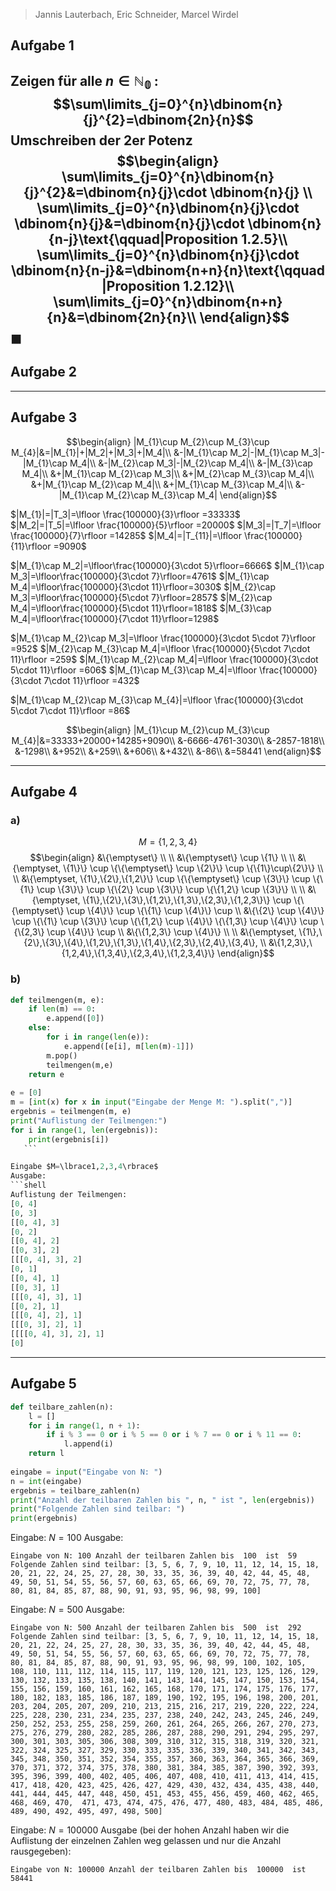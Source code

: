 >Jannis Lauterbach, Eric Schneider, Marcel Wirdel
## Aufgabe 1
Zeigen für alle $n\in \mathbb{N_{0}}$ :
$$\sum\limits_{j=0}^{n}\dbinom{n}{j}^{2}=\dbinom{2n}{n}$$
Umschreiben der $2$er Potenz
$$\begin{align}
\sum\limits_{j=0}^{n}\dbinom{n}{j}^{2}&=\dbinom{n}{j}\cdot \dbinom{n}{j} \\
\sum\limits_{j=0}^{n}\dbinom{n}{j}\cdot \dbinom{n}{j}&=\dbinom{n}{j}\cdot \dbinom{n}{n-j}\text{\qquad|Proposition 1.2.5}\\
\sum\limits_{j=0}^{n}\dbinom{n}{j}\cdot \dbinom{n}{n-j}&=\dbinom{n+n}{n}\text{\qquad |Proposition 1.2.12}\\ 
\sum\limits_{j=0}^{n}\dbinom{n+n}{n}&=\dbinom{2n}{n}\\
\end{align}$$
$\blacksquare$
---
## Aufgabe 2


---
## Aufgabe 3

$$\begin{align}
|M_{1}\cup M_{2}\cup M_{3}\cup M_{4}|&=|M_{1}|+|M_2|+|M_3|+|M_4|\\
&-|M_{1}\cap M_2|-|M_{1}\cap M_3|-|M_{1}\cap M_4|\\
&-|M_{2}\cap M_3|-|M_{2}\cap M_4|\\
&-|M_{3}\cap M_4|\\
&+|M_{1}\cap M_{2}\cap M_3|\\
&+|M_{2}\cap M_{3}\cap M_4|\\
&+|M_{1}\cap M_{2}\cap M_4|\\
&+|M_{1}\cap M_{3}\cap M_4|\\
&-|M_{1}\cap M_{2}\cap M_{3}\cap M_4|
\end{align}$$

$|M_{1}|=|T_3|=\lfloor \frac{100000}{3}\rfloor =33333$
$|M_2|=|T_5|=\lfloor \frac{100000}{5}\rfloor =20000$
$|M_3|=|T_7|=\lfloor \frac{100000}{7}\rfloor =14285$
$|M_4|=|T_{11}|=\lfloor \frac{100000}{11}\rfloor =9090$

$|M_{1}\cap M_2|=\lfloor\frac{100000}{3\cdot 5}\rfloor=6666$
$|M_{1}\cap M_3|=\lfloor\frac{100000}{3\cdot 7}\rfloor=4761$
$|M_{1}\cap M_4|=\lfloor\frac{100000}{3\cdot 11}\rfloor=3030$
$|M_{2}\cap M_3|=\lfloor\frac{100000}{5\cdot 7}\rfloor=2857$
$|M_{2}\cap M_4|=\lfloor\frac{100000}{5\cdot 11}\rfloor=1818$
$|M_{3}\cap M_4|=\lfloor\frac{100000}{7\cdot 11}\rfloor=1298$

$|M_{1}\cap M_{2}\cap M_3|=\lfloor \frac{100000}{3\cdot 5\cdot 7}\rfloor =952$
$|M_{2}\cap M_{3}\cap M_4|=\lfloor \frac{100000}{5\cdot 7\cdot 11}\rfloor =259$
$|M_{1}\cap M_{2}\cap M_4|=\lfloor \frac{100000}{3\cdot 5\cdot 11}\rfloor =606$
$|M_{1}\cap M_{3}\cap M_4|=\lfloor \frac{100000}{3\cdot 7\cdot 11}\rfloor =432$

$|M_{1}\cap M_{2}\cap M_{3}\cap M_{4}|=\lfloor \frac{100000}{3\cdot 5\cdot 7\cdot 11}\rfloor =86$

$$\begin{align}
|M_{1}\cup M_{2}\cup M_{3}\cup M_{4}|&=33333+20000+14285+9090\\
&-6666-4761-3030\\
&-2857-1818\\
&-1298\\
&+952\\
&+259\\
&+606\\
&+432\\
&-86\\
&=58441
\end{align}$$

---
## Aufgabe 4
### a)
$$M=\{1,2,3,4\}$$  $$\begin{align} &\{\emptyset\} \\ \\ &\{\emptyset\} \cup \{1\} \\ \\ &\{\emptyset, \{1\}\} \cup \{\{\emptyset\} \cup \{2\}\} \cup \{\{1\}\cup\{2\}\} \\ \\ &\{\emptyset, \{1\},\{2\},\{1,2\}\} \cup \{\{\emptyset\} \cup \{3\}\} \cup \{\{1\} \cup \{3\}\} \cup \{\{2\} \cup \{3\}\} \cup \{\{1,2\} \cup \{3\}\} \\ \\ &\{\emptyset, \{1\},\{2\},\{3\},\{1,2\},\{1,3\},\{2,3\},\{1,2,3\}\} \cup \{\{\emptyset\} \cup \{4\}\} \cup \{\{1\} \cup \{4\}\} \cup \\ &\{\{2\} \cup \{4\}\} \cup \{\{1\} \cup \{3\}\} \cup \{\{1,2\} \cup \{4\}\} \{\{1,3\} \cup \{4\}\} \cup \{\{2,3\} \cup \{4\}\} \cup \\ &\{\{1,2,3\} \cup \{4\}\} \\ \\ &\{\emptyset, \{1\},\{2\},\{3\},\{4\},\{1,2\},\{1,3\},\{1,4\},\{2,3\},\{2,4\},\{3,4\}, \\ &\{1,2,3\},\{1,2,4\},\{1,3,4\},\{2,3,4\},\{1,2,3,4\}\} \end{align}$$

### b)
```python
def teilmengen(m, e):
    if len(m) == 0:
        e.append([0])
    else:
        for i in range(len(e)):
            e.append([e[i], m[len(m)-1]])
        m.pop()
        teilmengen(m,e)
    return e
    
e = [0]
m = [int(x) for x in input("Eingabe der Menge M: ").split(",")]
ergebnis = teilmengen(m, e)
print("Auflistung der Teilmengen:")
for i in range(1, len(ergebnis)):
    print(ergebnis[i])
   ```

Eingabe $M=\lbrace1,2,3,4\rbrace$
Ausgabe:
```shell
Auflistung der Teilmengen:
[0, 4]
[0, 3] 
[[0, 4], 3] 
[0, 2] 
[[0, 4], 2] 
[[0, 3], 2] 
[[[0, 4], 3], 2] 
[0, 1]
[[0, 4], 1] 
[[0, 3], 1] 
[[[0, 4], 3], 1] 
[[0, 2], 1] 
[[[0, 4], 2], 1] 
[[[0, 3], 2], 1] 
[[[[0, 4], 3], 2], 1] 
[0]
```
---
## Aufgabe 5
```python
def teilbare_zahlen(n):
    l = []
    for i in range(1, n + 1):
        if i % 3 == 0 or i % 5 == 0 or i % 7 == 0 or i % 11 == 0:
            l.append(i)
    return l
    
eingabe = input("Eingabe von N: ")
n = int(eingabe)
ergebnis = teilbare_zahlen(n)
print("Anzahl der teilbaren Zahlen bis ", n, " ist ", len(ergebnis))
print("Folgende Zahlen sind teilbar: ")
print(ergebnis)
```

Eingabe: $N=100$ Ausgabe:

```
Eingabe von N: 100 Anzahl der teilbaren Zahlen bis  100  ist  59 Folgende Zahlen sind teilbar: [3, 5, 6, 7, 9, 10, 11, 12, 14, 15, 18, 20, 21, 22, 24, 25, 27, 28, 30, 33, 35, 36, 39, 40, 42, 44, 45, 48, 49, 50, 51, 54, 55, 56, 57, 60, 63, 65, 66, 69, 70, 72, 75, 77, 78, 80, 81, 84, 85, 87, 88, 90, 91, 93, 95, 96, 98, 99, 100]
```


Eingabe: $N=500$ Ausgabe:

```
Eingabe von N: 500 Anzahl der teilbaren Zahlen bis  500  ist  292 Folgende Zahlen sind teilbar: [3, 5, 6, 7, 9, 10, 11, 12, 14, 15, 18, 20, 21, 22, 24, 25, 27, 28, 30, 33, 35, 36, 39, 40, 42, 44, 45, 48, 49, 50, 51, 54, 55, 56, 57, 60, 63, 65, 66, 69, 70, 72, 75, 77, 78, 80, 81, 84, 85, 87, 88, 90, 91, 93, 95, 96, 98, 99, 100, 102, 105, 108, 110, 111, 112, 114, 115, 117, 119, 120, 121, 123, 125, 126, 129, 130, 132, 133, 135, 138, 140, 141, 143, 144, 145, 147, 150, 153, 154, 155, 156, 159, 160, 161, 162, 165, 168, 170, 171, 174, 175, 176, 177, 180, 182, 183, 185, 186, 187, 189, 190, 192, 195, 196, 198, 200, 201, 203, 204, 205, 207, 209, 210, 213, 215, 216, 217, 219, 220, 222, 224, 225, 228, 230, 231, 234, 235, 237, 238, 240, 242, 243, 245, 246, 249, 250, 252, 253, 255, 258, 259, 260, 261, 264, 265, 266, 267, 270, 273, 275, 276, 279, 280, 282, 285, 286, 287, 288, 290, 291, 294, 295, 297, 300, 301, 303, 305, 306, 308, 309, 310, 312, 315, 318, 319, 320, 321, 322, 324, 325, 327, 329, 330, 333, 335, 336, 339, 340, 341, 342, 343, 345, 348, 350, 351, 352, 354, 355, 357, 360, 363, 364, 365, 366, 369, 370, 371, 372, 374, 375, 378, 380, 381, 384, 385, 387, 390, 392, 393, 395, 396, 399, 400, 402, 405, 406, 407, 408, 410, 411, 413, 414, 415, 417, 418, 420, 423, 425, 426, 427, 429, 430, 432, 434, 435, 438, 440, 441, 444, 445, 447, 448, 450, 451, 453, 455, 456, 459, 460, 462, 465, 468, 469, 470,  471, 473, 474, 475, 476, 477, 480, 483, 484, 485, 486, 489, 490, 492, 495, 497, 498, 500]
```


Eingabe: $N=100000$ Ausgabe (bei der hohen Anzahl haben wir die Auflistung der einzelnen Zahlen weg gelassen und nur die Anzahl rausgegeben):

```
Eingabe von N: 100000 Anzahl der teilbaren Zahlen bis  100000  ist  58441
```